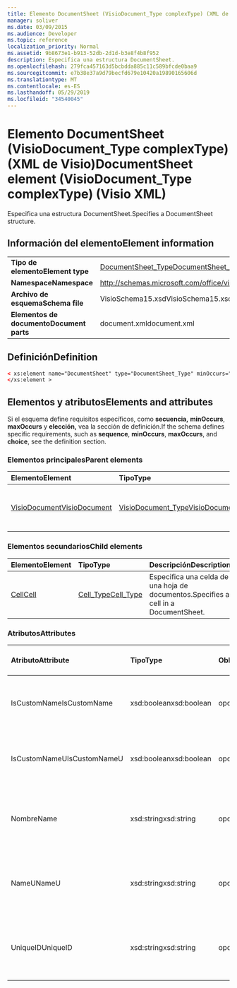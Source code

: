 ```yaml
---
title: Elemento DocumentSheet (VisioDocument_Type complexType) (XML de Visio)
manager: soliver
ms.date: 03/09/2015
ms.audience: Developer
ms.topic: reference
localization_priority: Normal
ms.assetid: 9b8673e1-b913-52db-2d1d-b3e8f4b8f952
description: Especifica una estructura DocumentSheet.
ms.openlocfilehash: 279fca457163d5bcbdda885c11c589bfcde0baa9
ms.sourcegitcommit: e7b38e37a9d79becfd679e10420a19890165606d
ms.translationtype: MT
ms.contentlocale: es-ES
ms.lasthandoff: 05/29/2019
ms.locfileid: "34540045"
---
```

# <a name="documentsheet-element-visiodocument_type-complextype-visio-xml"></a><span data-ttu-id="193e5-103">Elemento DocumentSheet (VisioDocument_Type complexType) (XML de Visio)</span><span class="sxs-lookup"><span data-stu-id="193e5-103">DocumentSheet element (VisioDocument_Type complexType) (Visio XML)</span></span>

<span data-ttu-id="193e5-104">Especifica una estructura DocumentSheet.</span><span class="sxs-lookup"><span data-stu-id="193e5-104">Specifies a DocumentSheet structure.</span></span>
  
## <a name="element-information"></a><span data-ttu-id="193e5-105">Información del elemento</span><span class="sxs-lookup"><span data-stu-id="193e5-105">Element information</span></span>

|||
|:-----|:-----|
|<span data-ttu-id="193e5-106">**Tipo de elemento**</span><span class="sxs-lookup"><span data-stu-id="193e5-106">**Element type**</span></span> <br/> |[<span data-ttu-id="193e5-107">DocumentSheet_Type</span><span class="sxs-lookup"><span data-stu-id="193e5-107">DocumentSheet_Type</span></span>](documentsheet_type-complextypevisio-xml.md) <br/> |
|<span data-ttu-id="193e5-108">**Namespace**</span><span class="sxs-lookup"><span data-stu-id="193e5-108">**Namespace**</span></span> <br/> |http://schemas.microsoft.com/office/visio/2012/main  <br/> |
|<span data-ttu-id="193e5-109">**Archivo de esquema**</span><span class="sxs-lookup"><span data-stu-id="193e5-109">**Schema file**</span></span> <br/> |<span data-ttu-id="193e5-110">VisioSchema15.xsd</span><span class="sxs-lookup"><span data-stu-id="193e5-110">VisioSchema15.xsd</span></span>  <br/> |
|<span data-ttu-id="193e5-111">**Elementos de documento**</span><span class="sxs-lookup"><span data-stu-id="193e5-111">**Document parts**</span></span> <br/> |<span data-ttu-id="193e5-112">document.xml</span><span class="sxs-lookup"><span data-stu-id="193e5-112">document.xml</span></span>  <br/> |
   
## <a name="definition"></a><span data-ttu-id="193e5-113">Definición</span><span class="sxs-lookup"><span data-stu-id="193e5-113">Definition</span></span>

```XML
< xs:element name="DocumentSheet" type="DocumentSheet_Type" minOccurs="0" maxOccurs="1" >
</xs:element >
```

## <a name="elements-and-attributes"></a><span data-ttu-id="193e5-114">Elementos y atributos</span><span class="sxs-lookup"><span data-stu-id="193e5-114">Elements and attributes</span></span>

<span data-ttu-id="193e5-115">Si el esquema define requisitos específicos, como **secuencia,** **minOccurs**, **maxOccurs** y **elección,** vea la sección de definición.</span><span class="sxs-lookup"><span data-stu-id="193e5-115">If the schema defines specific requirements, such as **sequence**, **minOccurs**, **maxOccurs**, and **choice**, see the definition section.</span></span> 
  
### <a name="parent-elements"></a><span data-ttu-id="193e5-116">Elementos principales</span><span class="sxs-lookup"><span data-stu-id="193e5-116">Parent elements</span></span>

|<span data-ttu-id="193e5-117">**Elemento**</span><span class="sxs-lookup"><span data-stu-id="193e5-117">**Element**</span></span>|<span data-ttu-id="193e5-118">**Tipo**</span><span class="sxs-lookup"><span data-stu-id="193e5-118">**Type**</span></span>|<span data-ttu-id="193e5-119">**Descripción**</span><span class="sxs-lookup"><span data-stu-id="193e5-119">**Description**</span></span>|
|:-----|:-----|:-----|
|[<span data-ttu-id="193e5-120">VisioDocument</span><span class="sxs-lookup"><span data-stu-id="193e5-120">VisioDocument</span></span>](visiodocument-elementvisio-xml.md) <br/> |[<span data-ttu-id="193e5-121">VisioDocument_Type</span><span class="sxs-lookup"><span data-stu-id="193e5-121">VisioDocument_Type</span></span>](visiodocument_type-complextypevisio-xml.md) <br/> |<span data-ttu-id="193e5-122">Elemento raíz de un documento de Microsoft Visio.</span><span class="sxs-lookup"><span data-stu-id="193e5-122">The root element of a Microsoft Visio document.</span></span>  <br/> |
   
### <a name="child-elements"></a><span data-ttu-id="193e5-123">Elementos secundarios</span><span class="sxs-lookup"><span data-stu-id="193e5-123">Child elements</span></span>

|<span data-ttu-id="193e5-124">**Elemento**</span><span class="sxs-lookup"><span data-stu-id="193e5-124">**Element**</span></span>|<span data-ttu-id="193e5-125">**Tipo**</span><span class="sxs-lookup"><span data-stu-id="193e5-125">**Type**</span></span>|<span data-ttu-id="193e5-126">**Descripción**</span><span class="sxs-lookup"><span data-stu-id="193e5-126">**Description**</span></span>|
|:-----|:-----|:-----|
|[<span data-ttu-id="193e5-127">Cell</span><span class="sxs-lookup"><span data-stu-id="193e5-127">Cell</span></span>](cell-elementvisio-xml.md) <br/> |[<span data-ttu-id="193e5-128">Cell_Type</span><span class="sxs-lookup"><span data-stu-id="193e5-128">Cell_Type</span></span>](cell_type-complextypevisio-xml.md) <br/> |<span data-ttu-id="193e5-129">Especifica una celda de una hoja de documentos.</span><span class="sxs-lookup"><span data-stu-id="193e5-129">Specifies a cell in a DocumentSheet.</span></span>  <br/> |
   
### <a name="attributes"></a><span data-ttu-id="193e5-130">Atributos</span><span class="sxs-lookup"><span data-stu-id="193e5-130">Attributes</span></span>

|<span data-ttu-id="193e5-131">**Atributo**</span><span class="sxs-lookup"><span data-stu-id="193e5-131">**Attribute**</span></span>|<span data-ttu-id="193e5-132">**Tipo**</span><span class="sxs-lookup"><span data-stu-id="193e5-132">**Type**</span></span>|<span data-ttu-id="193e5-133">**Obligatorio**</span><span class="sxs-lookup"><span data-stu-id="193e5-133">**Required**</span></span>|<span data-ttu-id="193e5-134">**Descripción**</span><span class="sxs-lookup"><span data-stu-id="193e5-134">**Description**</span></span>|<span data-ttu-id="193e5-135">**Posibles valores**</span><span class="sxs-lookup"><span data-stu-id="193e5-135">**Possible values**</span></span>|
|:-----|:-----|:-----|:-----|:-----|
|<span data-ttu-id="193e5-136">IsCustomName</span><span class="sxs-lookup"><span data-stu-id="193e5-136">IsCustomName</span></span>  <br/> |<span data-ttu-id="193e5-137">xsd:boolean</span><span class="sxs-lookup"><span data-stu-id="193e5-137">xsd:boolean</span></span>  <br/> |<span data-ttu-id="193e5-138">opcional</span><span class="sxs-lookup"><span data-stu-id="193e5-138">optional</span></span>  <br/> |<span data-ttu-id="193e5-139">Describe si el usuario ha personalizado el nombre.</span><span class="sxs-lookup"><span data-stu-id="193e5-139">Describes whether the name has been customized by the user.</span></span>  <br/> |<span data-ttu-id="193e5-140">Valores del tipo xsd:Boolean.</span><span class="sxs-lookup"><span data-stu-id="193e5-140">Values of the xsd:Boolean type.</span></span>  <br/> |
|<span data-ttu-id="193e5-141">IsCustomNameU</span><span class="sxs-lookup"><span data-stu-id="193e5-141">IsCustomNameU</span></span>  <br/> |<span data-ttu-id="193e5-142">xsd:boolean</span><span class="sxs-lookup"><span data-stu-id="193e5-142">xsd:boolean</span></span>  <br/> |<span data-ttu-id="193e5-143">opcional</span><span class="sxs-lookup"><span data-stu-id="193e5-143">optional</span></span>  <br/> |<span data-ttu-id="193e5-144">Describe si el usuario ha personalizado el nombre universal.</span><span class="sxs-lookup"><span data-stu-id="193e5-144">Describes whether the universal name has been customized by the user.</span></span>  <br/> |<span data-ttu-id="193e5-145">Valores del tipo xsd:Boolean.</span><span class="sxs-lookup"><span data-stu-id="193e5-145">Values of the xsd:Boolean type.</span></span>  <br/> |
|<span data-ttu-id="193e5-146">Nombre</span><span class="sxs-lookup"><span data-stu-id="193e5-146">Name</span></span>  <br/> |<span data-ttu-id="193e5-147">xsd:string</span><span class="sxs-lookup"><span data-stu-id="193e5-147">xsd:string</span></span>  <br/> |<span data-ttu-id="193e5-148">opcional</span><span class="sxs-lookup"><span data-stu-id="193e5-148">optional</span></span>  <br/> |<span data-ttu-id="193e5-149">Especifica el nombre dependiente del idioma de documentSheet.</span><span class="sxs-lookup"><span data-stu-id="193e5-149">Specifies the language-dependent name of the DocumentSheet.</span></span>  <br/> |<span data-ttu-id="193e5-150">Valores del tipo xsd:string.</span><span class="sxs-lookup"><span data-stu-id="193e5-150">Values of the xsd:string type.</span></span>  <br/> |
|<span data-ttu-id="193e5-151">NameU</span><span class="sxs-lookup"><span data-stu-id="193e5-151">NameU</span></span>  <br/> |<span data-ttu-id="193e5-152">xsd:string</span><span class="sxs-lookup"><span data-stu-id="193e5-152">xsd:string</span></span>  <br/> |<span data-ttu-id="193e5-153">opcional</span><span class="sxs-lookup"><span data-stu-id="193e5-153">optional</span></span>  <br/> |<span data-ttu-id="193e5-154">Especifica el nombre independiente del idioma de documentSheet.</span><span class="sxs-lookup"><span data-stu-id="193e5-154">Specifies the language- independent name of the DocumentSheet.</span></span>  <br/> |<span data-ttu-id="193e5-155">Valores del tipo xsd:string.</span><span class="sxs-lookup"><span data-stu-id="193e5-155">Values of the xsd:string type.</span></span>  <br/> |
|<span data-ttu-id="193e5-156">UniqueID</span><span class="sxs-lookup"><span data-stu-id="193e5-156">UniqueID</span></span>  <br/> |<span data-ttu-id="193e5-157">xsd:string</span><span class="sxs-lookup"><span data-stu-id="193e5-157">xsd:string</span></span>  <br/> |<span data-ttu-id="193e5-158">opcional</span><span class="sxs-lookup"><span data-stu-id="193e5-158">optional</span></span>  <br/> |<span data-ttu-id="193e5-159">Cadena opcional.</span><span class="sxs-lookup"><span data-stu-id="193e5-159">Optional string.</span></span> <span data-ttu-id="193e5-160">GUID (identificador único global) que identifica la forma.</span><span class="sxs-lookup"><span data-stu-id="193e5-160">A GUID (globally unique identifier) identifying the shape.</span></span>  <br/> |<span data-ttu-id="193e5-161">Valores del tipo xsd:string.</span><span class="sxs-lookup"><span data-stu-id="193e5-161">Values of the xsd:string type.</span></span>  <br/> |
   

